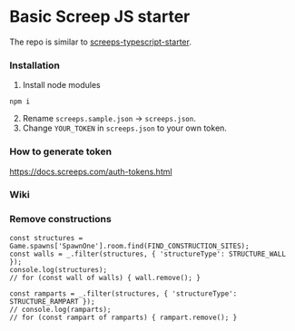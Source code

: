 # Basic Screep JS starter
The repo is similar to [screeps-typescript-starter](https://github.com/screepers/screeps-typescript-starter).

### Installation
1. Install node modules
```
npm i
```
2. Rename `screeps.sample.json` -> `screeps.json`.
3. Change `YOUR_TOKEN` in `screeps.json` to your own token.


### How to generate token
https://docs.screeps.com/auth-tokens.html

### Wiki

### Remove constructions

	const structures = Game.spawns['SpawnOne'].room.find(FIND_CONSTRUCTION_SITES);
	const walls = _.filter(structures, { 'structureType': STRUCTURE_WALL });
	console.log(structures);
	// for (const wall of walls) { wall.remove(); }

	const ramparts = _.filter(structures, { 'structureType': STRUCTURE_RAMPART });
	// console.log(ramparts);
	// for (const rampart of ramparts) { rampart.remove(); }
